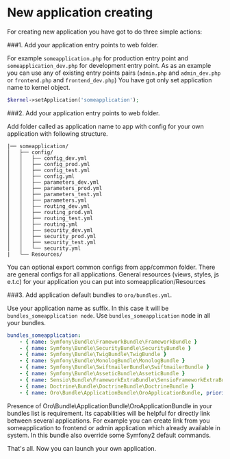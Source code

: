 New application creating
========================

For creating new application you have got to do three simple actions:

###1. Add your application entry points to web folder.

For example `someapplication.php` for production entry point and `someapplication_dev.php` for development entry point.
As as an example you can use any of existing entry points pairs (`admin.php` and `admin_dev.php` or `frontend.php` and `frontend_dev.php`)
You have got only set application name to kernel object.
```php
$kernel->setApplication('someapplication');
```

###2. Add your application entry points to web folder.

Add folder called as application name to app with config for your own application with following structure.

```
|── someapplication/
│   ├── config/
│   │   ├── config_dev.yml
│   │   ├── config_prod.yml
│   │   ├── config_test.yml
│   │   ├── config.yml
│   │   ├── parameters_dev.yml
│   │   ├── parameters_prod.yml
│   │   ├── parameters_test.yml
│   │   ├── parameters.yml
│   │   ├── routing_dev.yml
│   │   ├── routing_prod.yml
│   │   ├── routing_test.yml
│   │   ├── routing.yml
│   │   ├── security_dev.yml
│   │   ├── security_prod.yml
│   │   ├── security_test.yml
│   │   └── security.yml
|   └── Resources/
```

You can optional export common configs from app/common folder. There are general configs for all applications.
General resources (views, styles, js e.t.c) for your application you can put into someapplication/Resources

###3. Add application default bundles to `oro/bundles.yml`.

Use your application name as suffix. In this case it will be `bundles_someapplication node`. Use `bundles_someapplication` node in all your bundles.

```yml
bundles_someapplication:
    - { name: Symfony\Bundle\FrameworkBundle\FrameworkBundle }
    - { name: Symfony\Bundle\SecurityBundle\SecurityBundle }
    - { name: Symfony\Bundle\TwigBundle\TwigBundle }
    - { name: Symfony\Bundle\MonologBundle\MonologBundle }
    - { name: Symfony\Bundle\SwiftmailerBundle\SwiftmailerBundle }
    - { name: Symfony\Bundle\AsseticBundle\AsseticBundle }
    - { name: Sensio\Bundle\FrameworkExtraBundle\SensioFrameworkExtraBundle }
    - { name: Doctrine\Bundle\DoctrineBundle\DoctrineBundle }
    - { name: Oro\Bundle\ApplicationBundle\OroApplicationBundle, priority: 10 }
```

Presence of Oro\Bundle\ApplicationBundle\OroApplicationBundle in your bundles list is requirement. Its capabilities will be helpful for directly link between several applications.
For example you can create link from you someapplication to frontend or admin application which already available in system. In this bundle also override some Symfony2 default commands.

That's all. Now you can launch your own application.
